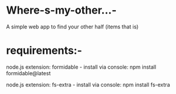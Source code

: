# Where-s-my-other...-
A simple web app to find your other half (items that is)

# requirements:-
node.js extension: formidable - install via console:
npm install formidable@latest

node.js extension: fs-extra - install via console:
npm install fs-extra
